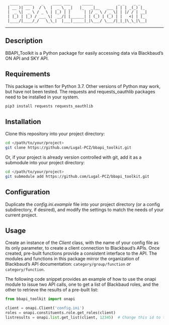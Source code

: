 ```
  ____  ____    _    ____ ___     _____           _ _    _ _   
 | __ )| __ )  / \  |  _ \_ _|   |_   _|__   ___ | | | _(_) |_ 
 |  _ \|  _ \ / _ \ | |_) | |      | |/ _ \ / _ \| | |/ / | __|
 | |_) | |_) / ___ \|  __/| |______| | (_) | (_) | |   <| | |_ 
 |____/|____/_/   \_\_|  |___|_____|_|\___/ \___/|_|_|\_\_|\__|
```
---
## Description
BBAPI_Toolkit is a Python package for easily accessing data via Blackbaud’s ON API and SKY API.


## Requirements
This package is written for Python 3.7. Other versions of Python may work, but have not been tested. The requests and requests_oauthlib packages need to be installed in your system.
```bash
pip3 install requests requests_oauthlib
```


## Installation
Clone this repository into your project directory:
```bash
cd </path/to/your/project>
git clone https://github.com/Lugal-PCZ/bbapi_toolkit.git
```

Or, if your project is already version controlled with git, add it as a submodule into your project directory:
```bash
cd </path/to/your/project>
git submodule add https://github.com/Lugal-PCZ/bbapi_toolkit.git
```


## Configuration
Duplicate the _config.ini.example_ file into your project directory (or a config subdirectory, if desired), and modify the settings to match the needs of your current project.


## Usage
Create an instance of the _Client_ class, with the name of your config file as its only parameter, to create a client connection to Blackbaud’s APIs. Once created, pre-built functions provide a consistent interface to the API. The modules and functions in this package mirror the organization of Blackbaud’s API documentation: ```category/group/function``` _or_ ```category/function```.

The following code snippet provides an example of how to use the onapi module to issue two API calls, one to get a list of Blackbaud roles, and the other to retrieve the results of a pre-built list:
```python
from bbapi_toolkit import onapi

client = onapi.Client('config.ini')
roles = onapi.constituents.role.get_roles(client)
listresults = onapi.list.get_list(client, 12345)  # Change this id to that of a list which you can access.
```

